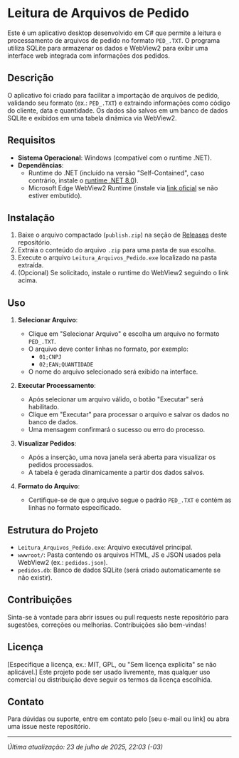 # Leitura de Arquivos de Pedido

Este é um aplicativo desktop desenvolvido em C# que permite a leitura e processamento de arquivos de pedido no formato `PED_.TXT`. O programa utiliza SQLite para armazenar os dados e WebView2 para exibir uma interface web integrada com informações dos pedidos.

## Descrição

O aplicativo foi criado para facilitar a importação de arquivos de pedido, validando seu formato (ex.: `PED_.TXT`) e extraindo informações como código do cliente, data e quantidade. Os dados são salvos em um banco de dados SQLite e exibidos em uma tabela dinâmica via WebView2.

## Requisitos

- **Sistema Operacional**: Windows (compatível com o runtime .NET).
- **Dependências**:
  - Runtime do .NET (incluído na versão "Self-Contained", caso contrário, instale o [runtime .NET 8.0](https://dotnet.microsoft.com/download/dotnet/8.0)).
  - Microsoft Edge WebView2 Runtime (instale via [link oficial](https://developer.microsoft.com/en-us/microsoft-edge/webview2/) se não estiver embutido).

## Instalação

1. Baixe o arquivo compactado (`publish.zip`) na seção de [Releases](https://github.com/seu-usuario/seu-repositorio/releases) deste repositório.
2. Extraia o conteúdo do arquivo `.zip` para uma pasta de sua escolha.
3. Execute o arquivo `Leitura_Arquivos_Pedido.exe` localizado na pasta extraída.
4. (Opcional) Se solicitado, instale o runtime do WebView2 seguindo o link acima.

## Uso

1. **Selecionar Arquivo**:
   - Clique em "Selecionar Arquivo" e escolha um arquivo no formato `PED_.TXT`.
   - O arquivo deve conter linhas no formato, por exemplo:
     - `01;CNPJ`
     - `02;EAN;QUANTIDADE`
   - O nome do arquivo selecionado será exibido na interface.

2. **Executar Processamento**:
   - Após selecionar um arquivo válido, o botão "Executar" será habilitado.
   - Clique em "Executar" para processar o arquivo e salvar os dados no banco de dados.
   - Uma mensagem confirmará o sucesso ou erro do processo.

3. **Visualizar Pedidos**:
   - Após a inserção, uma nova janela será aberta para visualizar os pedidos processados.
   - A tabela é gerada dinamicamente a partir dos dados salvos.

4. **Formato do Arquivo**:
   - Certifique-se de que o arquivo segue o padrão `PED_.TXT` e contém as linhas no formato especificado.

## Estrutura do Projeto

- `Leitura_Arquivos_Pedido.exe`: Arquivo executável principal.
- `wwwroot/`: Pasta contendo os arquivos HTML, JS e JSON usados pela WebView2 (ex.: `pedidos.json`).
- `pedidos.db`: Banco de dados SQLite (será criado automaticamente se não existir).

## Contribuições

Sinta-se à vontade para abrir issues ou pull requests neste repositório para sugestões, correções ou melhorias. Contribuições são bem-vindas!

## Licença

[Especifique a licença, ex.: MIT, GPL, ou "Sem licença explícita" se não aplicável.] Este projeto pode ser usado livremente, mas qualquer uso comercial ou distribuição deve seguir os termos da licença escolhida.

## Contato

Para dúvidas ou suporte, entre em contato pelo [seu e-mail ou link] ou abra uma issue neste repositório.

---

*Última atualização: 23 de julho de 2025, 22:03 (-03)*
